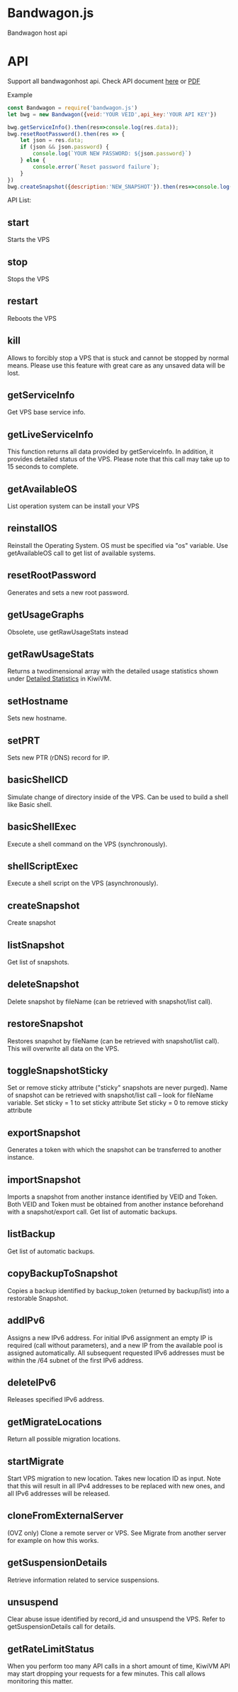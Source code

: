 # Bandwagon.js

Bandwagon host api

# API

Support all bandwagonhost api.
Check API document [here](https://kiwivm.64clouds.com/main-exec.php?mode=api) or [PDF](./API.pdf)

Example
```js
const Bandwagon = require('bandwagon.js')
let bwg = new Bandwagon({veid:'YOUR VEID',api_key:'YOUR API KEY'})

bwg.getServiceInfo().then(res=>console.log(res.data));
bwg.resetRootPassword().then(res => {
	let json = res.data;
	if (json && json.password) {
		console.log(`YOUR NEW PASSWORD: ${json.password}`)
	} else {
		console.error(`Reset password failure`);
	}
})
bwg.createSnapshot({description:'NEW_SNAPSHOT'}).then(res=>console.log(res.data))
```

API List:

## start
Starts the VPS

## stop
Stops the VPS

## restart
Reboots the VPS

## kill
Allows to forcibly stop a VPS that is stuck and cannot be stopped by normal means. Please use this feature with great care as any unsaved data will be lost.

## getServiceInfo
Get VPS base service info.

## getLiveServiceInfo
This function returns all data provided by getServiceInfo. In addition, it provides detailed status of the VPS.
Please note that this call may take up to 15 seconds to complete.

## getAvailableOS
List operation system can be install your VPS

## reinstallOS
Reinstall the Operating System. OS must be specified via "os" variable. Use getAvailableOS call to get list of available systems.

## resetRootPassword
Generates and sets a new root password.

## getUsageGraphs
Obsolete, use getRawUsageStats instead

## getRawUsageStats
Returns a two­dimensional array with the detailed usage statistics shown under [Detailed Statistics](https://kiwivm.64clouds.com/kiwi-main-controls.php?mode=stats) in KiwiVM.

## setHostname
Sets new hostname.

## setPRT
Sets new PTR (rDNS) record for IP.

## basicShellCD
Simulate change of directory inside of the VPS. Can be used to build a shell like Basic shell.

## basicShellExec
Execute a shell command on the VPS (synchronously).

## shellScriptExec
Execute a shell script on the VPS (asynchronously).

## createSnapshot
Create snapshot

## listSnapshot
Get list of snapshots.

## deleteSnapshot
Delete snapshot by fileName (can be retrieved with snapshot/list call).

## restoreSnapshot
Restores snapshot by fileName (can be retrieved with snapshot/list call). This will overwrite all data on the VPS.

## toggleSnapshotSticky
Set or remove sticky attribute ("sticky" snapshots are never purged). Name of snapshot can be retrieved with snapshot/list call – look for fileName variable.
Set sticky = 1 to set sticky attribute
Set sticky = 0 to remove sticky attribute

## exportSnapshot
Generates a token with which the snapshot can be transferred to another instance.

## importSnapshot
Imports a snapshot from another instance identified by VEID and Token. Both VEID and Token must be obtained from another instance beforehand with a snapshot/export call.
Get list of automatic backups.

## listBackup
Get list of automatic backups.

## copyBackupToSnapshot
Copies a backup identified by backup_token (returned by backup/list) into a restorable Snapshot.

## addIPv6
Assigns a new IPv6 address. For initial IPv6 assignment an empty IP is required (call without parameters), and a new IP from the available pool is assigned automatically. All subsequent requested IPv6 addresses must be within the /64 subnet of the first IPv6 address.

## deleteIPv6
Releases specified IPv6 address.

## getMigrateLocations
Return all possible migration locations.

## startMigrate
Start VPS migration to new location. Takes new location ID as input. Note that this will result in all IPv4 addresses to be replaced with new ones, and all IPv6 addresses will be released.

## cloneFromExternalServer
(OVZ only) Clone a remote server or VPS. See Migrate from another server for example on how this works.

## getSuspensionDetails
Retrieve information related to service suspensions.

## unsuspend
Clear abuse issue identified by record_id and unsuspend the VPS. Refer to getSuspensionDetails call for details.

## getRateLimitStatus
When you perform too many API calls in a short amount of time, KiwiVM API may start dropping your requests for a few minutes. This call allows monitoring this matter.
